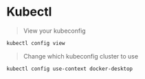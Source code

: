 # Kubectl

> View your kubeconfig

```bash
kubectl config view
```

> Change which kubeconfig cluster to use

```bash
kubectl config use-context docker-desktop
```
